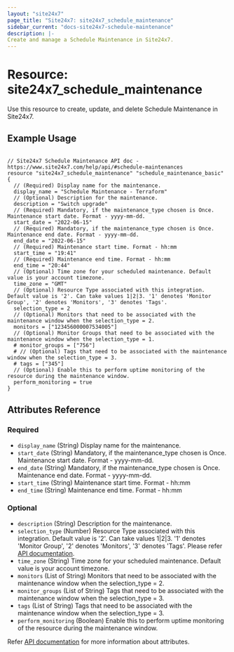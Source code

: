 ```yaml
---
layout: "site24x7"
page_title: "Site24x7: site24x7_schedule_maintenance"
sidebar_current: "docs-site24x7-schedule-maintenance"
description: |-
Create and manage a Schedule Maintenance in Site24x7.
---
```


# Resource: site24x7\_schedule\_maintenance

Use this resource to create, update, and delete Schedule Maintenance in Site24x7.

## Example Usage

```hcl

// Site24x7 Schedule Maintenance API doc - https://www.site24x7.com/help/api/#schedule-maintenances
resource "site24x7_schedule_maintenance" "schedule_maintenance_basic" {
  // (Required) Display name for the maintenance.
  display_name = "Schedule Maintenance - Terraform"
  // (Optional) Description for the maintenance.
  description = "Switch upgrade"
  // (Required) Mandatory, if the maintenance_type chosen is Once. Maintenance start date. Format - yyyy-mm-dd.
  start_date = "2022-06-15"
  // (Required) Mandatory, if the maintenance_type chosen is Once. Maintenance end date. Format - yyyy-mm-dd.
  end_date = "2022-06-15"
  // (Required) Maintenance start time. Format - hh:mm
  start_time = "19:41"
  // (Required) Maintenance end time. Format - hh:mm
  end_time = "20:44"
  // (Optional) Time zone for your scheduled maintenance. Default value is your account timezone.
  time_zone = "GMT"
  // (Optional) Resource Type associated with this integration. Default value is '2'. Can take values 1|2|3. '1' denotes 'Monitor Group', '2' denotes 'Monitors', '3' denotes 'Tags'.
  selection_type = 2
  // (Optional) Monitors that need to be associated with the maintenance window when the selection_type = 2.
  monitors = ["123456000007534005"]
  // (Optional) Monitor Groups that need to be associated with the maintenance window when the selection_type = 1.
  # monitor_groups = ["756"]
  # // (Optional) Tags that need to be associated with the maintenance window when the selection_type = 3.
  # tags = ["345"]
  // (Optional) Enable this to perform uptime monitoring of the resource during the maintenance window.
  perform_monitoring = true
}

```

## Attributes Reference


### Required

* `display_name` (String) Display name for the maintenance.
* `start_date` (String) Mandatory, if the maintenance_type chosen is Once. Maintenance start date. Format - yyyy-mm-dd.
* `end_date` (String) Mandatory, if the maintenance_type chosen is Once. Maintenance end date. Format - yyyy-mm-dd.
* `start_time` (String) Maintenance start time. Format - hh:mm
* `end_time` (String) Maintenance end time. Format - hh:mm


### Optional

* `description` (String) Description for the maintenance.
* `selection_type` (Number) Resource Type associated with this integration. Default value is '2'. Can take values 1|2|3. '1' denotes 'Monitor Group', '2' denotes 'Monitors', '3' denotes 'Tags'. Please refer [API documentation](https://www.site24x7.com/help/api/#resource_type_constants).
* `time_zone` (String) Time zone for your scheduled maintenance. Default value is your account timezone.
* `monitors` (List of String) Monitors that need to be associated with the maintenance window when the selection_type = 2.
* `monitor_groups` (List of String) Tags that need to be associated with the maintenance window when the selection_type = 3.
* `tags` (List of String) Tags that need to be associated with the maintenance window when the selection_type = 3.
* `perform_monitoring` (Boolean) Enable this to perform uptime monitoring of the resource during the maintenance window.

Refer [API documentation](https://www.site24x7.com/help/api/#schedule-maintenances) for more information about attributes.



